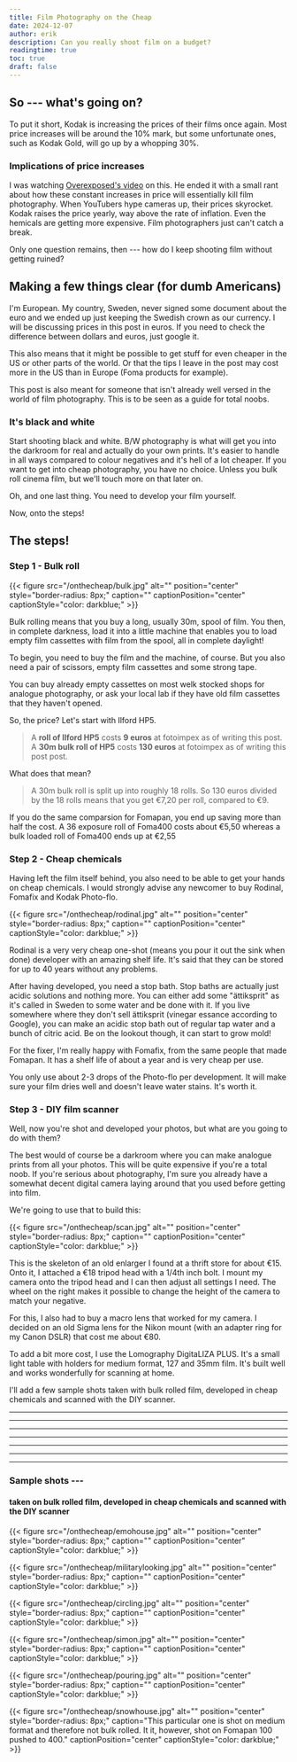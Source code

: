 ```yaml
---
title: Film Photography on the Cheap
date: 2024-12-07
author: erik
description: Can you really shoot film on a budget?
readingtime: true
toc: true
draft: false
---
```

## So --- what's going on?

To put it short, Kodak is increasing the prices of their films once again. Most price increases will be around the 10% mark, but some unfortunate ones, such as Kodak Gold, will go up by a whopping 30%.

### Implications of price increases

I was watching [Overexposed's video](https://www.youtube.com/watch?v=NmzhsnUMwrQ) on this. He ended it with a small rant about how these constant increases in price will essentially kill film photography. When YouTubers hype cameras up, their prices skyrocket. Kodak raises the price yearly, way above the rate of inflation. Even the hemicals are getting more expensive. Film photographers just can't catch a break.

Only one question remains, then --- how do I keep shooting film without getting ruined?

## Making a few things clear (for dumb Americans)

I'm European. My country, Sweden, never signed some document about the euro and we ended up just keeping the Swedish crown as our currency. I will be discussing prices in this post in euros. If you need to check the difference between dollars and euros, just google it.

This also means that it might be possible to get stuff for even cheaper in the US or other parts of the world. Or that the tips I leave in the post may cost more in the US than in Europe (Foma products for example).

This post is also meant for someone that isn't already well versed in the world of film photography. This is to be seen as a guide for total noobs.

### It's black and white

Start shooting black and white. B/W photography is what will get you into the darkroom for real and actually do your own prints. It's easier to handle in all ways compared to colour negatives and it's hell of a lot cheaper. If you want to get into cheap photography, you have no choice. Unless you bulk roll cinema film, but we'll touch more on that later on.

Oh, and one last thing. You need to develop your film yourself.

Now, onto the steps!

## The steps!

### Step 1 - Bulk roll

{{< figure src="/onthecheap/bulk.jpg" alt="" position="center" style="border-radius: 8px;" caption="" captionPosition="center" captionStyle="color: darkblue;" >}}

Bulk rolling means that you buy a long, usually 30m, spool of film. You then, in complete darkness, load it into a little machine that enables you to load empty film cassettes with film from the spool, all in complete daylight!

To begin, you need to buy the film and the machine, of course. But you also need a pair of scissors, empty film cassettes and some strong tape.

You can buy already empty cassettes on most welk stocked shops for analogue photography, or ask your local lab if they have old film cassettes that they haven't opened.

So, the price? Let's start with Ilford HP5.

> A **roll of Ilford HP5** costs **9 euros** at fotoimpex as of writing this post.  
> A **30m bulk roll of HP5** costs **130 euros** at fotoimpex as of writing this post post.

What does that mean?

> A 30m bulk roll is split up into roughly 18 rolls. So 130 euros divided by the 18 rolls means that you get €7,20 per roll, compared to €9.

If you do the same comparsion for Fomapan, you end up saving more than half the cost. A 36 exposure roll of Foma400 costs about €5,50 whereas a bulk loaded roll of Foma400 ends up at €2,55

### Step 2 - Cheap chemicals

Having left the film itself behind, you also need to be able to get your hands on cheap chemicals. I would strongly advise any newcomer to buy Rodinal, Fomafix and Kodak Photo-flo.

{{< figure src="/onthecheap/rodinal.jpg" alt="" position="center" style="border-radius: 8px;" caption="" captionPosition="center" captionStyle="color: darkblue;" >}}

Rodinal is a very very cheap one-shot (means you pour it out the sink when done) developer with an amazing shelf life. It's said that they can be stored for up to 40 years without any problems.

After having developed, you need a stop bath. Stop baths are actually just acidic solutions and nothing more. You can either add some "ättiksprit" as it's called in Sweden to some water and be done with it. If you live somewhere where they don't sell ättiksprit (vinegar essance according to Google), you can make an acidic stop bath out of regular tap water and a bunch of citric acid. Be on the lookout though, it can start to grow mold!

For the fixer, I'm really happy with Fomafix, from the same people that made Fomapan. It has a shelf life of about a year and is very cheap per use.

You only use about 2-3 drops of the Photo-flo per development. It will make sure your film dries well and doesn't leave water stains. It's worth it.

### Step 3 - DIY film scanner

Well, now you're shot and developed your photos, but what are you going to do with them?

The best would of course be a darkroom where you can make analogue prints from all your photos. This will be quite expensive if you're a total noob. If you're serious about photography, I'm sure you already have a somewhat decent digital camera laying around that you used before getting into film.

We're going to use that to build this:

{{< figure src="/onthecheap/scan.jpg" alt="" position="center" style="border-radius: 8px;" caption="" captionPosition="center" captionStyle="color: darkblue;" >}}

This is the skeleton of an old enlarger I found at a thrift store for about €15. Onto it, I attached a €18 tripod head with a 1/4th inch bolt. I mount my camera onto the tripod head and I can then adjust all settings I need. The wheel on the right makes it possible to change the height of the camera to match your negative.

For this, I also had to buy a macro lens that worked for my camera. I decided on an old Sigma lens for the Nikon mount (with an adapter ring for my Canon DSLR) that cost me about €80.

To add a bit more cost, I use the Lomography DigitaLIZA PLUS. It's a small light table with holders for medium format, 127 and 35mm film. It's built well and works wonderfully for scanning at home.

I'll add a few sample shots taken with bulk rolled film, developed in cheap chemicals and scanned with the DIY scanner.

* * *

* * *

* * *

* * *

* * *

* * *

* * *

### Sample shots ---

#### taken on bulk rolled film, developed in cheap chemicals and scanned with the DIY scanner

{{< figure src="/onthecheap/emohouse.jpg" alt="" position="center" style="border-radius: 8px;" caption="" captionPosition="center" captionStyle="color: darkblue;" >}}

{{< figure src="/onthecheap/militarylooking.jpg" alt="" position="center" style="border-radius: 8px;" caption="" captionPosition="center" captionStyle="color: darkblue;" >}}

{{< figure src="/onthecheap/circling.jpg" alt="" position="center" style="border-radius: 8px;" caption="" captionPosition="center" captionStyle="color: darkblue;" >}}

{{< figure src="/onthecheap/simon.jpg" alt="" position="center" style="border-radius: 8px;" caption="" captionPosition="center" captionStyle="color: darkblue;" >}}

{{< figure src="/onthecheap/pouring.jpg" alt="" position="center" style="border-radius: 8px;" caption="" captionPosition="center" captionStyle="color: darkblue;" >}}

{{< figure src="/onthecheap/snowhouse.jpg" alt="" position="center" style="border-radius: 8px;" caption="This particular one is shot on medium format and therefore not bulk rolled. It it, however, shot on Fomapan 100 pushed to 400." captionPosition="center" captionStyle="color: darkblue;" >}}
